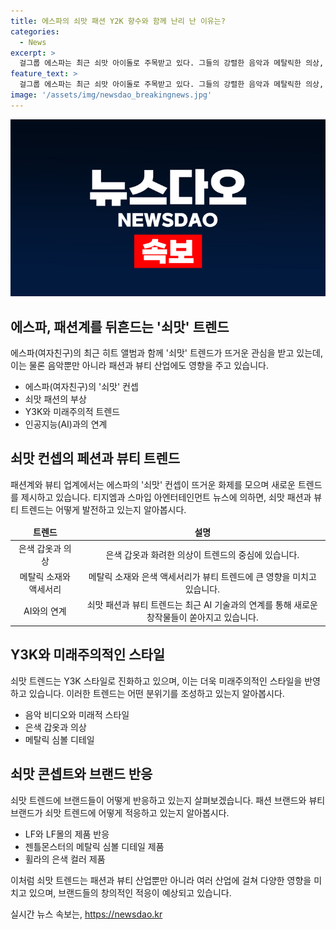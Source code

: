 ```yaml
---
title: 에스파의 쇠맛 패션 Y2K 향수와 함께 난리 난 이유는?
categories:
  - News
excerpt: >
  걸그룹 에스파는 최근 쇠맛 아이돌로 주목받고 있다. 그들의 강렬한 음악과 메탈릭한 의상, 장신구는 새로운 트렌드로 떠오르며, 이는 패션계에서도 영향을 주고 있다. 1999년의 사이버 여전사 콘셉트, 2000년대 푸르티거 에어로 트렌드가 부활하고 있는데, 새로운 쇠맛 감성은 Y3K 스타일로 진화하며 미래적 스타일을 반영하고 있다. 이에 블랙핑크 리사를 비롯한 가수들과 패션, 뷰티 업계는 이 트렌드에 민감하게 반응하고 있다. 이러한 트렌드는 2000년대와 2010년대의 유년 세대에 향수를 불러일으키며 소비심리에 영향을 주고 있으며, 패션과 뷰티 업계에도 영향을 미칠 것으로 전망된다.
feature_text: >
  걸그룹 에스파는 최근 쇠맛 아이돌로 주목받고 있다. 그들의 강렬한 음악과 메탈릭한 의상, 장신구는 새로운 트렌드로 떠오르며, 이는 패션계에서도 영향을 주고 있다. 1999년의 사이버 여전사 콘셉트, 2000년대 푸르티거 에어로 트렌드가 부활하고 있는데, 새로운 쇠맛 감성은 Y3K 스타일로 진화하며 미래적 스타일을 반영하고 있다. 이에 블랙핑크 리사를 비롯한 가수들과 패션, 뷰티 업계는 이 트렌드에 민감하게 반응하고 있다. 이러한 트렌드는 2000년대와 2010년대의 유년 세대에 향수를 불러일으키며 소비심리에 영향을 주고 있으며, 패션과 뷰티 업계에도 영향을 미칠 것으로 전망된다.
image: '/assets/img/newsdao_breakingnews.jpg'
---
```


<p><img src="/assets/img/newsdao_breakingnews.jpg" alt="pcversion 속보" /></p>

<h2 data-ke-size="size26">에스파, 패션계를 뒤흔드는 '쇠맛' 트렌드</h2>

<p data-ke-size="size16">에스파(여자친구)의 최근 히트 앨범과 함께 '쇠맛' 트렌드가 뜨거운 관심을 받고 있는데, 이는 물론 음악뿐만 아니라 패션과 뷰티 산업에도 영향을 주고 있습니다.</p>

<ul>
<li>에스파(여자친구)의 '쇠맛' 컨셉</li>
<li>쇠맛 패션의 부상</li>
<li>Y3K와 미래주의적 트렌드</li>
<li>인공지능(AI)과의 연계</li>
</ul>

<h2 data-ke-size="size26">쇠맛 컨셉의 페션과 뷰티 트렌드</h2>

<p data-ke-size="size16">패션계와 뷰티 업계에서는 에스파의 '쇠맛' 컨셉이 뜨거운 화제를 모으며 새로운 트렌드를 제시하고 있습니다. 티지엠과 스마입 아엔터테인먼트 뉴스에 의하면, 쇠맛 패션과 뷰티 트렌드는 어떻게 발전하고 있는지 알아봅시다.</p>

<table>
<thead>
<tr>
<td style="text-align: center; height: 17px;"><b>트렌드</b></td>
<td style="text-align: center; height: 17px;"><b>설명</b></td>
</tr>
</thead>
<tbody>
<tr>
<td style="text-align: center; height: 17px;">은색 갑옷과 의상</td>
<td style="text-align: center; height: 17px;">은색 갑옷과 화려한 의상이 트렌드의 중심에 있습니다.</td>
</tr>
<tr>
<td style="text-align: center; height: 17px;">메탈릭 소재와 액세서리</td>
<td style="text-align: center; height: 17px;">메탈릭 소재와 은색 액세서리가 뷰티 트렌드에 큰 영향을 미치고 있습니다.</td>
</tr>
<tr>
<td style="text-align: center; height: 17px;">AI와의 연계</td>
<td style="text-align: center; height: 17px;">쇠맛 패션과 뷰티 트렌드는 최근 AI 기술과의 연계를 통해 새로운 창작물들이 쏟아지고 있습니다.</td>
</tr>
</tbody>
</table>

<h2 data-ke-size="size26">Y3K와 미래주의적인 스타일</h2>

<p data-ke-size="size16">쇠맛 트렌드는 Y3K 스타일로 진화하고 있으며, 이는 더욱 미래주의적인 스타일을 반영하고 있습니다. 이러한 트렌드는 어떤 분위기를 조성하고 있는지 알아봅시다.</p>

<ul>
<li>음악 비디오와 미래적 스타일</li>
<li>은색 갑옷과 의상</li>
<li>메탈릭 심볼 디테일</li>
</ul>

<h2 data-ke-size="size26">쇠맛 콘셉트와 브랜드 반응</h2>

<p data-ke-size="size16">쇠맛 트렌드에 브랜드들이 어떻게 반응하고 있는지 살펴보겠습니다. 패션 브랜드와 뷰티 브랜드가 쇠맛 트렌드에 어떻게 적응하고 있는지 알아봅시다.</p>

<ul>
<li>LF와 LF몰의 제품 반응</li>
<li>젠틀몬스터의 메탈릭 심볼 디테일 제품</li>
<li>휠라의 은색 컬러 제품</li>
</ul>

<p data-ke-size="size16">이처럼 쇠맛 트렌드는 패션과 뷰티 산업뿐만 아니라 여러 산업에 걸쳐 다양한 영향을 미치고 있으며, 브랜드들의 창의적인 적응이 예상되고 있습니다.</p>
실시간 뉴스 속보는, <a href="https://newsdao.kr" rel="dofollow">https://newsdao.kr</a>


